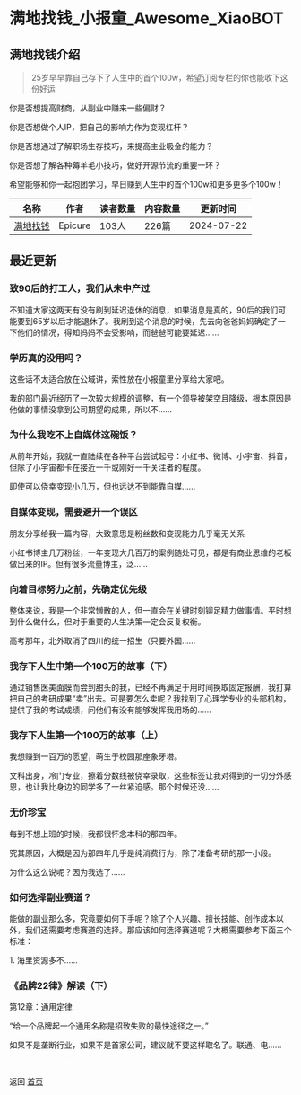 # 满地找钱_小报童_Awesome_XiaoBOT

## 满地找钱介绍
> 25岁早早靠自己存下了人生中的首个100w，希望订阅专栏的你也能收下这份好运    
    
你是否想提高财商，从副业中赚来一些偏财？    
    
你是否想做个人IP，把自己的影响力作为变现杠杆？    
    
你是否想通过了解职场生存技巧，来提高主业吸金的能力？    
    
你是否想了解各种薅羊毛小技巧，做好开源节流的重要一环？    
    
希望能够和你一起抱团学习，早日赚到人生中的首个100w和更多更多个100w！  
  


|名称|作者|读者数量|内容数量|更新时间|
|---|---|---|---|---|
|[满地找钱](https://xiaobot.net/p/diceoptimist?refer=9c3f1c95-a052-465a-9902-f6d75080262a)|Epicure|103人|226篇|2024-07-22|

## 最近更新
### 致90后的打工人，我们从未中产过

不知道大家这两天有没有刷到延迟退休的消息，如果消息是真的，90后的我们可能要到65岁以后才能退休了。我刷到这个消息的时候，先去向爸爸妈妈确定了一下他们的情况，得知妈妈不会受影响，而爸爸可能要延迟......

### 学历真的没用吗？

这些话不太适合放在公域讲，索性放在小报童里分享给大家吧。

我的部门最近经历了一次较大规模的调整，有一个领导被架空且降级，根本原因是他做的事情没拿到公司期望的成果，所以不......

### 为什么我吃不上自媒体这碗饭？

从前年开始，我就一直陆续在各种平台尝试起号：小红书、微博、小宇宙、抖音，但除了小宇宙都卡在接近一千或刚好一千关注者的程度。

即使可以侥幸变现小几万，但也远达不到能靠自媒......

### 自媒体变现，需要避开一个误区

朋友分享给我一篇内容，大致意思是粉丝数和变现能力几乎毫无关系

小红书博主几万粉丝，一年变现大几百万的案例随处可见，都是有商业思维的老板做出来的IP。但有很多流量博主，泛......

### 向着目标努力之前，先确定优先级

整体来说，我是一个非常懒散的人，但一直会在关键时刻铆足精力做事情。平时想到什么做什么，但对于重要的人生决策一定会反复权衡。

高考那年，北外取消了四川的统一招生（只要外国......

### 我存下人生中第一个100万的故事（下）

通过销售医美面膜而尝到甜头的我，已经不再满足于用时间换取固定报酬，我打算把自己的考研成果“卖”出去。可是要怎么卖呢？我找到了心理学专业的头部机构，提供了我的考试成绩，问他们有没有能够发挥我用场的......

### 我存下人生第一个100万的故事（上）

我想赚到一百万的愿望，萌生于校园那座象牙塔。

文科出身，冷门专业，擦着分数线被侥幸录取，这些标签让我对得到的一切分外感恩，也让我比身边的同学多了一丝紧迫感。那个时候还没......

### 无价珍宝

每到不想上班的时候，我都很怀念本科的那四年。

究其原因，大概是因为那四年几乎是纯消费行为，除了准备考研的那一小段。

为什么这么说呢？因为我选了......

### 如何选择副业赛道？

能做的副业那么多，究竟要如何下手呢？除了个人兴趣、擅长技能、创作成本以外，我们还需要考虑赛道的选择。那应该如何选择赛道呢？大概需要参考下面三个标准：

1\. 海里资源多不......

### 《品牌22律》解读（下）

第12章：通用定律

“给一个品牌起一个通用名称是招致失败的最快途径之一。”

如果不是垄断行业，如果不是首家公司，建议就不要这样取名了。联通、电......


<a href="https://github.com/Reno9527/awesome-xiaobot" style="color: white; text-decoration: none;">awesome-xiaobot</a>

返回 [首页](../README.md)
